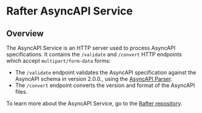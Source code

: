 # Rafter AsyncAPI Service

## Overview

The AsyncAPI Service is an HTTP server used to process AsyncAPI specifications. It contains the `/validate` and `/convert` HTTP endpoints which accept `multipart/form-data` forms:

- The `/validate` endpoint validates the AsyncAPI specification against the AsyncAPI schema in version 2.0.0., using the [AsyncAPI Parser](https://github.com/asyncapi/parser).
- The `/convert` endpoint converts the version and format of the AsyncAPI files.

To learn more about the AsyncAPI Service, go to the [Rafter repository](https://github.com/kyma-project/rafter).
